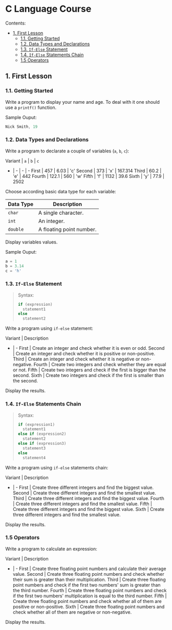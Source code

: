 # C Language Course

Contents:
- [1. First Lesson](#1-first-lesson)
  - [1.1. Getting Started](#11-getting-started)
  - [1.2. Data Types and Declarations](#12-data-types-and-declarations)
  - [1.3. `If-Else` Statement](#13-if-else-statement)
  - [1.4. `If-Else` Statements Chain](#14-if-else-statements-chain)
  - [1.5 Operators](#15-operators)

## 1. First Lesson

### 1.1. Getting Started

Write a program to display your name and age. To deal with it one should use a `printf()` function.

Sample Ouput:

```c
Nick Smith, 19
```

### 1.2. Data Types and Declarations

Write a program to declarate a couple of variables (`a`, `b`, `c`):

Variant | `a` | `b` | `c`
- | - | - | -
First | 457 | 6.03 | 'c'
Second | 373 | 'x' | 167.314
Third | 60.2 | 'e' | 442
Fourth | 122.1 | 560 | 'w'
Fifth | 'f' | 1132 | 39.6
Sixth | 'y' | 77.9 | 2502

Choose according basic data type for each variable:

| Data Type | Description |
| - | - |
| `char` | A single character. |
| `int` | An integer. |
| `double` | A floating point number. |

Display variables values.

Sample Ouput:

```c
a = 1
b = 3.14
c = 'h'
```

### 1.3. `If-Else` Statement

> Syntax:
>
> ```c
> if (expression)
>   statement1
> else
>   statement2
> ```

Write a program using `if-else` statement:

Variant | Description
- | -
First | Create an integer and check whether it is even or odd.
Second | Create an integer and check whether it is positive or non-positive.
Third | Create an integer and check whether it is negative or non-negative.
Fourth | Create two integers and check whether they are equal or not.
Fifth | Create two integers and check if the first is bigger than the second.
Sixth | Create two integers and check if the first is smaller than the second.

Display the results.

### 1.4. `If-Else` Statements Chain

> Syntax:
>
> ```c
> if (expression1)
>   statement1
> else if (expression2)
>   statement2
> else if (expression3)
>   statement3
> else
>   statement4
> ```

Write a program using `if-else` statements chain:

Variant | Description
- | -
First | Create three different integers and find the biggest value.
Second | Create three different integers and find the smallest value.
Third | Create three different integers and find the biggest value.
Fourth | Create three different integers and find the smallest value.
Fifth | Create three different integers and find the biggest value.
Sixth | Create three different integers and find the smallest value.

Display the results.

### 1.5 Operators

Write a program to calculate an expression:

Variant | Description
- | -
First | Create three floating point numbers and calculate their average value.
Second | Create three floating point numbers and check whether their sum is greater than their multiplication.
Third | Create three floating point numbers and check if the first two numbers' sum is greater than the third number.
Fourth | Create three floating point numbers and check if the first two numbers' multiplication is equal to the third number.
Fifth | Create three floating point numbers and check whether all of them are positive or non-positive.
Sixth | Create three floating point numbers and check whether all of them are negative or non-negative.

Display the results.